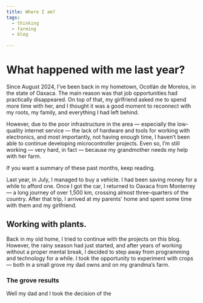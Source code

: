 ```yaml
---
title: Where I am?
tags: 
  - thinking   
  - farming
  - blog
  
---
```

# What happened with me last year?  

Since August 2024, I’ve been back in my hometown, Ocotlán de Morelos, in the state of Oaxaca. The main reason was that job opportunities had practically disappeared. On top of that, my girlfriend asked me to spend more time with her, and I thought it was a good moment to reconnect with my roots, my family, and everything I had left behind.

However, due to the poor infrastructure in the area — especially the low-quality internet service — the lack of hardware and tools for working with electronics, and most importantly, not having enough time, I haven’t been able to continue developing microcontroller projects.
Even so, I’m still working — very hard, in fact — because my grandmother needs my help with her farm.

If you want a summary of these past months, keep reading.

Last year, in July, I managed to buy a vehicle. I had been saving money for a while to afford one. Once I got the car, I returned to Oaxaca from Monterrey — a long journey of over 1,500 km, crossing almost three-quarters of the country.
After that trip, I arrived at my parents' home and spent some time with them and my girlfriend.

## Working with plants.
Back in my old home, I tried to continue with the projects on this blog. However, the rainy season had just started, and after years of working without a proper mental break, I decided to step away from programming and technology for a while.
I took the opportunity to experiment with crops — both in a small grove my dad owns and on my grandma’s farm.

### The grove results
Well my dad and I took the decision of the 